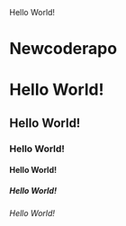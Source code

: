 <!DOCTYPE html>
<html>
 
<head>
    <title>
        First Web Page
    </title>
</head>
 
<body>
    Hello World!
</body>
 
</html>


# Newcoderapo


<!DOCTYPE html>

<html>

<head>
	<title>
		First Web Page
	</title>
</head>

<body>
	<h1>Hello World!</h1>
	<h2>Hello World!</h2>
	<h3>Hello World!</h3>
	<h4>Hello World!</h4>
	<h5>Hello World!</h5>
	<h6>Hello World!</h6>
</body>

</html>
